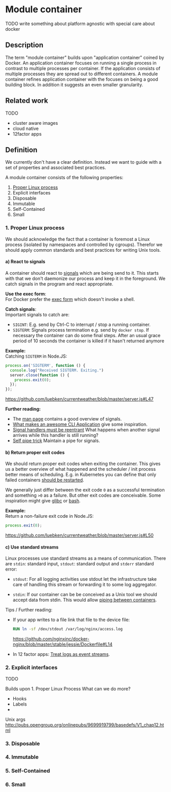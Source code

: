 # Module container

TODO write something about platform agnostic with special care about docker

## Description

The term "module container" builds upon "application container" coined by Docker. An application container focuses on running a single process in contrast to multiple processes per container. If the application consists of multiple processes they are spread out to different containers. A module container refines application container with the focuses on being a good building block. In addition it suggests an even smaller granularity.

## Related work

TODO

* cluster aware images
* cloud native
* 12factor apps

## Definition

We currently don't have a clear definition. Instead we want to guide with a set of properties and associated best practices.

A module container consists of the following properties:

1. [Proper Linux process](#1-proper-linux-process)
2. Explicit interfaces
3. Disposable
4. Immutable
5. Self-Contained
6. Small

### 1. Proper Linux process
We should acknowledge the fact that a container is foremost a Linux process (isolated by namespaces and controlled by cgroups). Therefor we should apply common standards and best practices for writing Unix tools.

#### a) React to signals
A container should react to [signals](https://en.wikipedia.org/wiki/Unix_signal) which are being send to it. This starts with that we don't daemonize our process and keep it in the foreground. We catch signals in the program and react appropriate. 

**Use the exec form**:  
For Docker prefer the [exec form](https://docs.docker.com/engine/reference/builder/#run) which doesn't invoke a shell.

**Catch signals**:  
Important signals to catch are:

* `SIGINT`: E.g. send by Ctrl-C to interrupt / stop a running container.  
* `SIGTERM`: Signals process termination e.g. send by `docker stop`. If necessary the container can do some final steps. After an usual grace period of 10 seconds the container is killed if it hasn't returned anymore

**Example:**  
Catching `SIGTERM` in Node.JS:  

```javascript
process.on('SIGTERM', function () {
  console.log("Received SIGTERM. Exiting.")
  server.close(function () {
    process.exit(0);
  });
});
```
https://github.com/luebken/currentweather/blob/master/server.js#L47


**Further reading:**  

* The [man page](http://man7.org/linux/man-pages/man7/signal.7.html) contains a good overview of signals.
* [What makes an awesome CLI Application](https://pragprog.com/magazines/2012-05/what-makes-an-awesome-commandline-application) give some inspiration.
* [Signal handlers must be reentrant](http://blog.rubybestpractices.com/posts/ewong/016-Implementing-Signal-Handlers.html#fn1) What happens when another signal arrives while this handler is still running?
* [Self pipe trick](http://cr.yp.to/docs/selfpipe.html) Maintain a pipe for signals. 

#### b) Return proper exit codes
We should return proper exit codes when exiting the container. This gives us a better overview of what happened and the scheduler / init process better means of scheduling. E.g. in Kubernetes you can define that only failed containers [should be restarted](https://github.com/kubernetes/kubernetes/blob/master/docs/user-guide/pod-states.md#restartpolicy).

We generally just differ between the exit code `0` as a successful termination and something `>0` as a failure. But other exit codes are conceivable. Some inspiration might give [glibc](https://github.molgen.mpg.de/git-mirror/glibc/blob/master/misc/sysexits.h) or [bash](http://tldp.org/LDP/abs/html/exitcodes.html).

**Example:**  
Return a non-failure exit code in Node.JS:

```javascript
process.exit(0);
```
https://github.com/luebken/currentweather/blob/master/server.js#L50

[//]: # (TODO better example with exit code 1)

#### c) Use standard streams

Linux processes use standard streams as a means of communication. There are `stdin`: standard input, `stdout`: standard output and `stderr` standard error:

* `stdout`: For all logging activities use stdout let the infrastructure take care of handling this stream or forwarding it to some log aggregator. 

[//]: # (TODO point to log side-car and write an example)

* `stdin`: If our container can be be conceived as a Unix tool we should accept data from stdin. This would allow [piping between containers](http://matthewkwilliams.com/index.php/2015/04/21/piping-hot-docker-containers/).

Tips / Further reading:

* If your app writes to a file link that file to the device file:

  ```Dockerfile
  RUN ln -sf /dev/stdout /var/log/nginx/access.log
  ```
  https://github.com/nginxinc/docker-nginx/blob/master/stable/jessie/Dockerfile#L14

* In 12 factor apps: [Treat logs as event streams](http://12factor.net/logs).

### 2. Explicit interfaces

TODO

Builds upon 1. Proper Linux Process
What can we do more? 
  * Hooks
  * Labels
  * 
Unix args http://pubs.opengroup.org/onlinepubs/9699919799/basedefs/V1_chap12.html

### 3. Disposable
### 4. Immutable
### 5. Self-Contained
### 6. Small